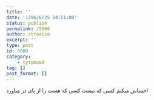 ```yaml
---
title: ''
date: '1396/6/25 14:51:00'
status: publish
permalink: /5008
author: straxico
excerpt: ''
type: post
id: 5008
category:
    - tytomood
tag: []
post_format: []
---
```

احساس میکنم کسی که نیست کسی که هست را از پای در میاورد